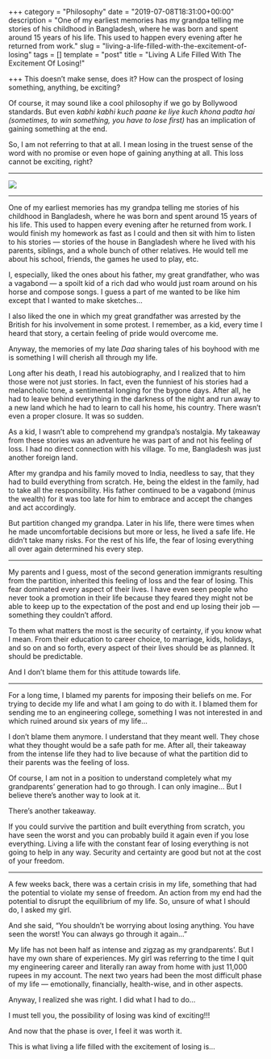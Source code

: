 +++
category = "Philosophy"
date = "2019-07-08T18:31:00+00:00"
description = "One of my earliest memories has my grandpa telling me stories of his childhood in Bangladesh, where he was born and spent around 15 years of his life. This used to happen every evening after he returned from work."
slug = "living-a-life-filled-with-the-excitement-of-losing"
tags = []
template = "post"
title = "Living A Life Filled With The Excitement Of Losing!"

+++
This doesn’t make sense, does it? How can the prospect of losing something, anything, be exciting?

Of course, it may sound like a cool philosophy if we go by Bollywood standards. But even _kabhi kabhi kuch paane ke liye kuch khona padta hai (sometimes, to win something, you have to lose first)_ has an implication of gaining something at the end.

So, I am not referring to that at all. I mean losing in the truest sense of the word with no promise or even hope of gaining anything at all. This loss cannot be exciting, right?

***

![](https://cdn-images-1.medium.com/max/1200/1*iM4C1C9uj7UxWf0mkKITlA.jpeg)

***

One of my earliest memories has my grandpa telling me stories of his childhood in Bangladesh, where he was born and spent around 15 years of his life. This used to happen every evening after he returned from work. I would finish my homework as fast as I could and then sit with him to listen to his stories — stories of the house in Bangladesh where he lived with his parents, siblings, and a whole bunch of other relatives. He would tell me about his school, friends, the games he used to play, etc.

I, especially, liked the ones about his father, my great grandfather, who was a vagabond — a spoilt kid of a rich dad who would just roam around on his horse and compose songs. I guess a part of me wanted to be like him except that I wanted to make sketches…

I also liked the one in which my great grandfather was arrested by the British for his involvement in some protest. I remember, as a kid, every time I heard that story, a certain feeling of pride would overcome me.

Anyway, the memories of my late _Daa_ sharing tales of his boyhood with me is something I will cherish all through my life.

Long after his death, I read his autobiography, and I realized that to him those were not just stories. In fact, even the funniest of his stories had a melancholic tone, a sentimental longing for the bygone days. After all, he had to leave behind everything in the darkness of the night and run away to a new land which he had to learn to call his home, his country. There wasn’t even a proper closure. It was so sudden.

As a kid, I wasn’t able to comprehend my grandpa’s nostalgia. My takeaway from these stories was an adventure he was part of and not his feeling of loss. I had no direct connection with his village. To me, Bangladesh was just another foreign land.

After my grandpa and his family moved to India, needless to say, that they had to build everything from scratch. He, being the eldest in the family, had to take all the responsibility. His father continued to be a vagabond (minus the wealth) for it was too late for him to embrace and accept the changes and act accordingly.

But partition changed my grandpa. Later in his life, there were times when he made uncomfortable decisions but more or less, he lived a safe life. He didn’t take many risks. For the rest of his life, the fear of losing everything all over again determined his every step.

***

My parents and I guess, most of the second generation immigrants resulting from the partition, inherited this feeling of loss and the fear of losing. This fear dominated every aspect of their lives. I have even seen people who never took a promotion in their life because they feared they might not be able to keep up to the expectation of the post and end up losing their job — something they couldn’t afford.

To them what matters the most is the security of certainty, if you know what I mean. From their education to career choice, to marriage, kids, holidays, and so on and so forth, every aspect of their lives should be as planned. It should be predictable.

And I don’t blame them for this attitude towards life.

***

For a long time, I blamed my parents for imposing their beliefs on me. For trying to decide my life and what I am going to do with it. I blamed them for sending me to an engineering college, something I was not interested in and which ruined around six years of my life…

I don’t blame them anymore. I understand that they meant well. They chose what they thought would be a safe path for me. After all, their takeaway from the intense life they had to live because of what the partition did to their parents was the feeling of loss.

Of course, I am not in a position to understand completely what my grandparents’ generation had to go through. I can only imagine… But I believe there’s another way to look at it.

There’s another takeaway.

If you could survive the partition and built everything from scratch, you have seen the worst and you can probably build it again even if you lose everything. Living a life with the constant fear of losing everything is not going to help in any way. Security and certainty are good but not at the cost of your freedom.

***

A few weeks back, there was a certain crisis in my life, something that had the potential to violate my sense of freedom. An action from my end had the potential to disrupt the equilibrium of my life. So, unsure of what I should do, I asked my girl.

And she said, “You shouldn’t be worrying about losing anything. You have seen the worst! You can always go through it again…”

My life has not been half as intense and zigzag as my grandparents’. But I have my own share of experiences. My girl was referring to the time I quit my engineering career and literally ran away from home with just 11,000 rupees in my account. The next two years had been the most difficult phase of my life — emotionally, financially, health-wise, and in other aspects.

Anyway, I realized she was right. I did what I had to do…

I must tell you, the possibility of losing was kind of exciting!!!

And now that the phase is over, I feel it was worth it.

This is what living a life filled with the excitement of losing is…